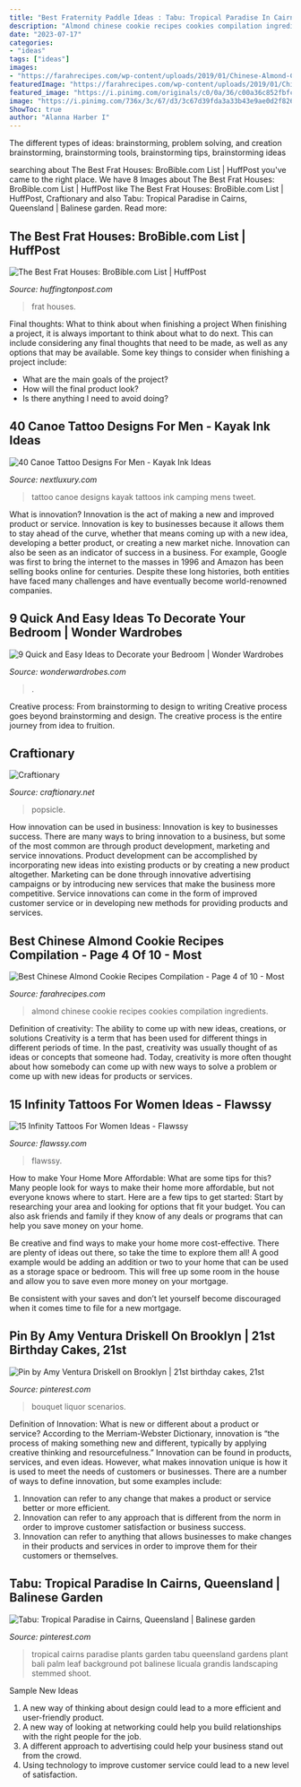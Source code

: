 ```yaml
---
title: "Best Fraternity Paddle Ideas : Tabu: Tropical Paradise In Cairns, Queensland"
description: "Almond chinese cookie recipes cookies compilation ingredients"
date: "2023-07-17"
categories:
- "ideas"
tags: ["ideas"]
images:
- "https://farahrecipes.com/wp-content/uploads/2019/01/Chinese-Almond-Cookies-3.png"
featuredImage: "https://farahrecipes.com/wp-content/uploads/2019/01/Chinese-Almond-Cookies-3.png"
featured_image: "https://i.pinimg.com/originals/c0/0a/36/c00a36c852fbfc913eeeef9fa8f346e1.jpg"
image: "https://i.pinimg.com/736x/3c/67/d3/3c67d39fda3a33b43e9ae0d2f8263292.jpg"
ShowToc: true
author: "Alanna Harber I"
---
```



The different types of ideas: brainstorming, problem solving, and creation
brainstorming, brainstorming tools, brainstorming tips, brainstorming ideas

	

		
searching about The Best Frat Houses: BroBible.com List | HuffPost you've came to the right place. We have 8 Images about The Best Frat Houses: BroBible.com List | HuffPost like The Best Frat Houses: BroBible.com List | HuffPost, Craftionary and also Tabu: Tropical Paradise in Cairns, Queensland | Balinese garden. Read more:
		
    
## The Best Frat Houses: BroBible.com List | HuffPost

<img loading=lazy src="https://s-i.huffpost.com/gen/952475/images/o-BEST-FRAT-HOUSES-facebook.jpg" onerror="this.onerror=null;this.src='https://tse4.mm.bing.net/th?id=OIP.ysYdZArD7yhs7Z8N40cP9gHaE8&amp;pid=15.1';" alt="The Best Frat Houses: BroBible.com List | HuffPost">

_Source: huffingtonpost.com_

>frat houses. 

	

Final thoughts: What to think about when finishing a project
When finishing a project, it is always important to think about what to do next. This can include considering any final thoughts that need to be made, as well as any options that may be available. Some key things to consider when finishing a project include:
- What are the main goals of the project?
- How will the final product look?
- Is there anything I need to avoid doing?

    
## 40 Canoe Tattoo Designs For Men - Kayak Ink Ideas

<img loading=lazy src="http://nextluxury.com/wp-content/uploads/small-mens-canoe-tattoo-ideas.jpg" onerror="this.onerror=null;this.src='https://tse2.mm.bing.net/th?id=OIP.TeXJ_ce3q8lRO57HgG3wXQHaHa&amp;pid=15.1';" alt="40 Canoe Tattoo Designs For Men - Kayak Ink Ideas">

_Source: nextluxury.com_

>tattoo canoe designs kayak tattoos ink camping mens tweet. 

	

What is innovation?
Innovation is the act of making a new and improved product or service. Innovation is key to businesses because it allows them to stay ahead of the curve, whether that means coming up with a new idea, developing a better product, or creating a new market niche. Innovation can also be seen as an indicator of success in a business. For example, Google was first to bring the internet to the masses in 1996 and Amazon has been selling books online for centuries. Despite these long histories, both entities have faced many challenges and have eventually become world-renowned companies.

    
## 9 Quick And Easy Ideas To Decorate Your Bedroom | Wonder Wardrobes

<img loading=lazy src="https://www.wonderwardrobes.com/wp-content/uploads/2016/02/Master-Bedroom-Rug-Pattern-Nightstand.jpg" onerror="this.onerror=null;this.src='https://tse3.mm.bing.net/th?id=OIP.Jt6t79mHs-k0VmOC114YeAHaKn&amp;pid=15.1';" alt="9 Quick and Easy Ideas to Decorate your Bedroom | Wonder Wardrobes">

_Source: wonderwardrobes.com_

>. 

	

Creative process: From brainstorming to design to writing
Creative process goes beyond brainstorming and design. The creative process is the entire journey from idea to fruition.

    
## Craftionary

<img loading=lazy src="https://www.craftionary.net/wp-content/uploads/2016/01/DIY-popsicle-sticks-birds.jpg" onerror="this.onerror=null;this.src='https://tse4.mm.bing.net/th?id=OIP.Vq6uXffdcfJ0JrkYyIjmQwHaKj&amp;pid=15.1';" alt="Craftionary">

_Source: craftionary.net_

>popsicle. 

	

How innovation can be used in business:
Innovation is key to businesses success. There are many ways to bring innovation to a business, but some of the most common are through product development, marketing and service innovations. Product development can be accomplished by incorporating new ideas into existing products or by creating a new product altogether. Marketing can be done through innovative advertising campaigns or by introducing new services that make the business more competitive. Service innovations can come in the form of improved customer service or in developing new methods for providing products and services.

    
## Best Chinese Almond Cookie Recipes Compilation - Page 4 Of 10 - Most

<img loading=lazy src="https://farahrecipes.com/wp-content/uploads/2019/01/Chinese-Almond-Cookies-3.png" onerror="this.onerror=null;this.src='https://tse1.mm.bing.net/th?id=OIP.wvwuUPDSZsmokvCVj59dxQAAAA&amp;pid=15.1';" alt="Best Chinese Almond Cookie Recipes Compilation - Page 4 of 10 - Most">

_Source: farahrecipes.com_

>almond chinese cookie recipes cookies compilation ingredients. 

	

Definition of creativity: The ability to come up with new ideas, creations, or solutions
Creativity is a term that has been used for different things in different periods of time. In the past, creativity was usually thought of as ideas or concepts that someone had. Today, creativity is more often thought about how somebody can come up with new ways to solve a problem or come up with new ideas for products or services.

    
## 15 Infinity Tattoos For Women Ideas - Flawssy

<img loading=lazy src="https://www.flawssy.com/wp-content/uploads/2016/04/Stay-Strong-Infinity-Tattoo.jpg" onerror="this.onerror=null;this.src='https://tse2.mm.bing.net/th?id=OIP.xZXLhOkQhkCG0EgqpokdLwHaKe&amp;pid=15.1';" alt="15 Infinity Tattoos For Women Ideas - Flawssy">

_Source: flawssy.com_

>flawssy. 

	

How to make Your Home More Affordable: What are some tips for this?
Many people look for ways to make their home more affordable, but not everyone knows where to start. Here are a few tips to get started:
Start by researching your area and looking for options that fit your budget. You can also ask friends and family if they know of any deals or programs that can help you save money on your home.

Be creative and find ways to make your home more cost-effective. There are plenty of ideas out there, so take the time to explore them all! A good example would be adding an addition or two to your home that can be used as a storage space or bedroom. This will free up some room in the house and allow you to save even more money on your mortgage.

Be consistent with your saves and don’t let yourself become discouraged when it comes time to file for a new mortgage.

    
## Pin By Amy Ventura Driskell On Brooklyn | 21st Birthday Cakes, 21st

<img loading=lazy src="https://i.pinimg.com/originals/c0/0a/36/c00a36c852fbfc913eeeef9fa8f346e1.jpg" onerror="this.onerror=null;this.src='https://tse2.mm.bing.net/th?id=OIP.D-QuCBywDqoKdqhyvI1pLQHaJ3&amp;pid=15.1';" alt="Pin by Amy Ventura Driskell on Brooklyn | 21st birthday cakes, 21st">

_Source: pinterest.com_

>bouquet liquor scenarios. 

	

Definition of Innovation: What is new or different about a product or service?
According to the Merriam-Webster Dictionary, innovation is “the process of making something new and different, typically by applying creative thinking and resourcefulness.” Innovation can be found in products, services, and even ideas. However, what makes innovation unique is how it is used to meet the needs of customers or businesses. There are a number of ways to define innovation, but some examples include: 
1. Innovation can refer to any change that makes a product or service better or more efficient.
2. Innovation can refer to any approach that is different from the norm in order to improve customer satisfaction or business success.
3. Innovation can refer to anything that allows businesses to make changes in their products and services in order to improve them for their customers or themselves.

    
## Tabu: Tropical Paradise In Cairns, Queensland | Balinese Garden

<img loading=lazy src="https://i.pinimg.com/736x/3c/67/d3/3c67d39fda3a33b43e9ae0d2f8263292.jpg" onerror="this.onerror=null;this.src='https://tse4.mm.bing.net/th?id=OIP.OSMXw2Mfo4lqHOrDV8y3PwHaLF&amp;pid=15.1';" alt="Tabu: Tropical Paradise in Cairns, Queensland | Balinese garden">

_Source: pinterest.com_

>tropical cairns paradise plants garden tabu queensland gardens plant bali palm leaf background pot balinese licuala grandis landscaping stemmed shoot. 

	

Sample New Ideas
1. A new way of thinking about design could lead to a more efficient and user-friendly product.
2. A new way of looking at networking could help you build relationships with the right people for the job.
3. A different approach to advertising could help your business stand out from the crowd.
4. Using technology to improve customer service could lead to a new level of satisfaction.

